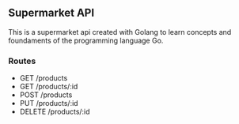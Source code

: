 ## Supermarket API

This is a supermarket api created with Golang to learn concepts and foundaments of the programming language Go.

### Routes

- GET /products
- GET /products/:id
- POST /products
- PUT /products/:id
- DELETE /products/:id